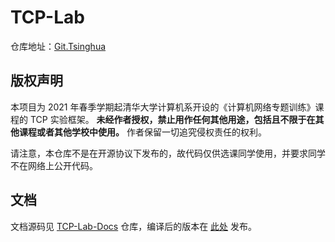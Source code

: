 # TCP-Lab

仓库地址：[Git.Tsinghua](https://git.tsinghua.edu.cn/tcp-lab/tcp-lab)

## 版权声明

本项目为 2021 年春季学期起清华大学计算机系开设的《计算机网络专题训练》课程的 TCP 实验框架。
**未经作者授权，禁止用作任何其他用途，包括且不限于在其他课程或者其他学校中使用。**
作者保留一切追究侵权责任的权利。

请注意，本仓库不是在开源协议下发布的，故代码仅供选课同学使用，并要求同学不在网络上公开代码。

## 文档

文档源码见 [TCP-Lab-Docs](https://github.com/thu-cs-lab/TCP-Lab-Docs) 仓库，编译后的版本在 [此处](https://lab.cs.tsinghua.edu.cn/tcp/doc/) 发布。
